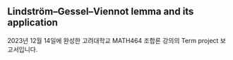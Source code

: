 ## Lindström–Gessel–Viennot lemma and its application
2023년 12월 14일에 완성한 고려대학교 MATH464 조합론 강의의 Term project 보고서입니다.
